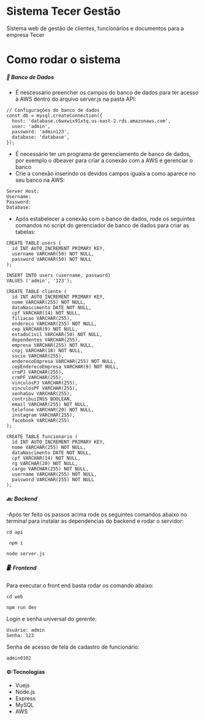 # Sistema Tecer Gestão

Sistema web de gestão de clientes, funcionários e documentos para a empresa Tecer

# Como rodar o sistema

##### :game_die: Banco de Dados

- É nescessario preencher os campos do banco de dados para ter acesso à AWS dentro do arquivo server.js na pasta API:

```shell
// Configurações do banco de dados
const db = mysql.createConnection({
  host: 'database.c6wxwix91xtq.us-east-2.rds.amazonaws.com',
  user: 'admin',
  password: 'admin123',
  database: 'database',
});
```

- É necessário ter um programa de gerenciamento de banco de dados, por exemplo o dbeaver para criar a conexão com a AWS e gerenciar o banco
- Crie a conexão inserindo os devidos campos iguais a como aparece no seu banco na AWS:
```shell
Server Host:
Username:
Password:
Database:
```

- Após estabelecer a conexão com o banco de dados, rode os seguintes comandos no script do gerenciador de banco de dados para criar as tabelas:
```shell
CREATE TABLE users (
  id INT AUTO_INCREMENT PRIMARY KEY,
  username VARCHAR(50) NOT NULL,
  password VARCHAR(50) NOT NULL
);

INSERT INTO users (username, password)
VALUES ('admin', '123');

CREATE TABLE cliente (
  id INT AUTO_INCREMENT PRIMARY KEY,
  nome VARCHAR(255) NOT NULL,
  dataNascimento DATE NOT NULL,
  cpf VARCHAR(14) NOT NULL,
  filiacao VARCHAR(255),
  endereco VARCHAR(255) NOT NULL,
  cep VARCHAR(9) NOT NULL,
  estadoCivil VARCHAR(50) NOT NULL,
  dependentes VARCHAR(255),
  empresa VARCHAR(255) NOT NULL,
  cnpj VARCHAR(18) NOT NULL,
  socio VARCHAR(255),
  enderecoEmpresa VARCHAR(255) NOT NULL,
  cepEnderecoEmpresa VARCHAR(9) NOT NULL,
  crmPJ VARCHAR(255),
  crmPF VARCHAR(255),
  vinculosPJ VARCHAR(255),
  vinculosPF VARCHAR(255),
  senhaGov VARCHAR(255),
  contribuiINSS BOOLEAN,
  email VARCHAR(255) NOT NULL,
  telefone VARCHAR(20) NOT NULL,
  instagram VARCHAR(255),
  facebook VARCHAR(255)
);

CREATE TABLE funcionario (
  id INT AUTO_INCREMENT PRIMARY KEY,
  nome VARCHAR(255) NOT NULL,
  dataNascimento DATE NOT NULL,
  cpf VARCHAR(14) NOT NULL,
  rg VARCHAR(20) NOT NULL,
  cargo VARCHAR(255) NOT NULL,
  username VARCHAR(255) NOT NULL,
  password VARCHAR(255) NOT NULL
);

```

##### 🔙: Backend

-Após ter feito os passos acima rode os seguintes comandos abaixo no terminal para instalar as dependencias do backend e rodar o servidor:

```shell
cd api
```

```shell
 npm i
```

```shell
node server.js
```

##### 🖥️: Frontend

Para executar o front end basta rodar os comando abaixo:

```shell
cd web
```

```shell
npm run dev
```

Login e senha universal do gerente:
```shell
Usuário: admin
Senha: 123
```

Senha de acesso de tela de cadastro de funcionário:
```shell
admin0102
```

#### ⚙️:Tecnologias

- Vuejs
- Node.js
- Express
- MySQL
- AWS
